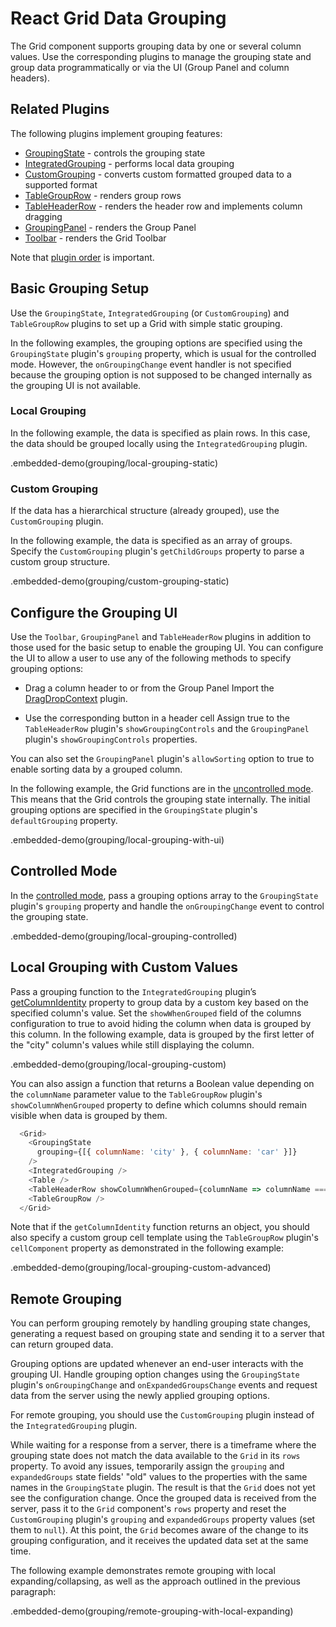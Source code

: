 # React Grid Data Grouping

The Grid component supports grouping data by one or several column values. Use the corresponding plugins to manage the grouping state and group data programmatically or via the UI (Group Panel and column headers).

## Related Plugins

The following plugins implement grouping features:

- [GroupingState](../reference/grouping-state.md) - controls the grouping state
- [IntegratedGrouping](../reference/integrated-grouping.md) - performs local data grouping
- [CustomGrouping](../reference/custom-grouping.md) - converts custom formatted grouped data to a supported format
- [TableGroupRow](../reference/table-group-row.md) - renders group rows
- [TableHeaderRow](../reference/table-header-row.md) - renders the header row and implements column dragging
- [GroupingPanel](../reference/grouping-panel.md) - renders the Group Panel
- [Toolbar](../reference/toolbar.md) - renders the Grid Toolbar

Note that [plugin order](./plugin-overview.md#plugin-order) is important.

## Basic Grouping Setup

Use the `GroupingState`, `IntegratedGrouping` (or `CustomGrouping`) and `TableGroupRow` plugins to set up a Grid with simple static grouping.

In the following examples, the grouping options are specified using the `GroupingState` plugin's `grouping` property, which is usual for the controlled mode. However, the `onGroupingChange` event handler is not specified because the grouping option is not supposed to be changed internally as the grouping UI is not available.

### Local Grouping

In the following example, the data is specified as plain rows. In this case, the data should be grouped locally using the `IntegratedGrouping` plugin.

.embedded-demo(grouping/local-grouping-static)

### Custom Grouping

If the data has a hierarchical structure (already grouped), use the `CustomGrouping` plugin.

In the following example, the data is specified as an array of groups. Specify the `CustomGrouping` plugin's `getChildGroups` property to parse a custom group structure.

.embedded-demo(grouping/custom-grouping-static)

## Configure the Grouping UI

Use the `Toolbar`, `GroupingPanel` and `TableHeaderRow` plugins in addition to those used for the basic setup to enable the grouping UI. You can configure the UI to allow a user to use any of the following methods to specify grouping options:

- Drag a column header to or from the Group Panel
 Import the [DragDropContext](../reference/drag-drop-context.md) plugin.

- Use the corresponding button in a header cell
 Assign true to the `TableHeaderRow` plugin's `showGroupingControls` and the `GroupingPanel` plugin's `showGroupingControls` properties.

You can also set the `GroupingPanel` plugin's `allowSorting` option to true to enable sorting data by a grouped column.

In the following example, the Grid functions are in the [uncontrolled mode](controlled-and-uncontrolled-modes.md). This means that the Grid controls the grouping state internally. The initial grouping options are specified in the `GroupingState` plugin's `defaultGrouping` property.

.embedded-demo(grouping/local-grouping-with-ui)

## Controlled Mode

In the [controlled mode](controlled-and-uncontrolled-modes.md), pass a grouping options array to the `GroupingState` plugin's `grouping` property and handle the `onGroupingChange` event to control the grouping state.

.embedded-demo(grouping/local-grouping-controlled)

## Local Grouping with Custom Values

Pass a grouping function to the `IntegratedGrouping` plugin’s [getColumnIdentity](../reference/integrated-grouping.md#properties) property to group data by a custom key based on the specified column's value. Set the `showWhenGrouped` field of the columns configuration to true to avoid hiding the column when data is grouped by this column. In the following example, data is grouped by the first letter of the "city" column's values while still displaying the column.

.embedded-demo(grouping/local-grouping-custom)

You can also assign a function that returns a Boolean value depending on the `columnName` parameter value to the `TableGroupRow` plugin's `showColumnWhenGrouped` property to define which columns should remain visible when data is grouped by them.

```js
  <Grid>
    <GroupingState
      grouping={[{ columnName: 'city' }, { columnName: 'car' }]}
    />
    <IntegratedGrouping />
    <Table />
    <TableHeaderRow showColumnWhenGrouped={columnName => columnName === 'city' || columnName === 'car'}/>
    <TableGroupRow />
  </Grid>
```

Note that if the `getColumnIdentity` function returns an object, you should also specify a custom group cell template using the `TableGroupRow` plugin's `cellComponent` property as demonstrated in the following example:

.embedded-demo(grouping/local-grouping-custom-advanced)

## Remote Grouping

You can perform grouping remotely by handling grouping state changes, generating a request based on grouping state and sending it to a server that can return grouped data.

Grouping options are updated whenever an end-user interacts with the grouping UI. Handle grouping option changes using the `GroupingState` plugin's `onGroupingChange` and `onExpandedGroupsChange` events and request data from the server using the newly applied grouping options.

For remote grouping, you should use the `CustomGrouping` plugin instead of the `IntegratedGrouping` plugin.

While waiting for a response from a server, there is a timeframe where the grouping state does not match the data available to the `Grid` in its `rows` property. To avoid any issues, temporarily assign the `grouping` and `expandedGroups` state fields' "old" values to the properties with the same names in the `GroupingState` plugin. The result is that the `Grid` does not yet see the configuration change. Once the grouped data is received from the server, pass it to the `Grid` component's `rows` property and reset the `CustomGrouping` plugin's `grouping` and `expandedGroups` property values (set them to `null`). At this point, the `Grid` becomes aware of the change to its grouping configuration, and it receives the updated data set at the same time.

The following example demonstrates remote grouping with local expanding/collapsing, as well as the approach outlined in the previous paragraph:

.embedded-demo(grouping/remote-grouping-with-local-expanding)

